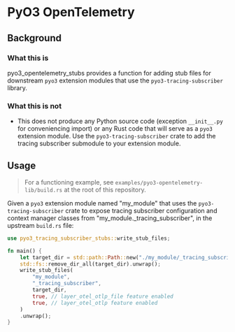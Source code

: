# PyO3 OpenTelemetry

## Background

### What this is

pyo3_opentelemetry_stubs provides a function for adding stub files for downstream `pyo3` extension modules that use the `pyo3-tracing-subscriber` library. 

### What this is not

* This does not produce any Python source code (exception `__init__.py` for conveniencing import) or any Rust code that will serve as a `pyo3` extension module. Use the `pyo3-tracing-subscriber` crate to add the tracing subscriber submodule to your extension module.

## Usage

> For a functioning example, see `examples/pyo3-opentelemetry-lib/build.rs` at the root of this repository.

Given a `pyo3` extension module named "my_module" that uses the `pyo3-tracing-subscriber` crate to expose tracing subscriber configuration and context manager classes from "my_module._tracing_subscriber", in the upstream `build.rs` file:

```rs
use pyo3_tracing_subscriber_stubs::write_stub_files;

fn main() {
    let target_dir = std::path::Path::new("./my_module/_tracing_subscriber");
    std::fs::remove_dir_all(target_dir).unwrap();
    write_stub_files(
        "my_module",
        "_tracing_subscriber",
        target_dir,
        true, // layer_otel_otlp_file feature enabled
        true, // layer_otel_otlp feature enabled
    )
    .unwrap();
}
```



